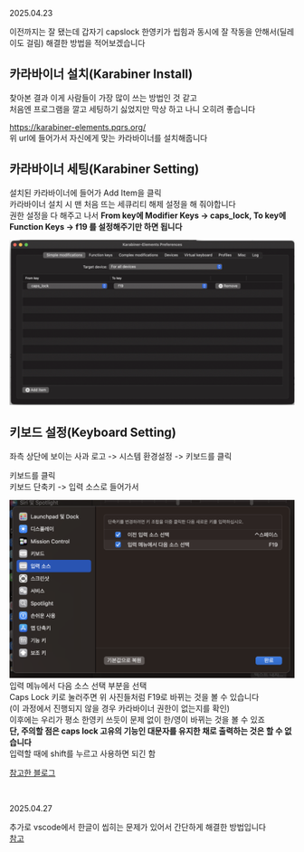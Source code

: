 2025.04.23

이전까지는 잘 됐는데 갑자기 capslock 한영키가 씹힘과 동시에 잘 작동을 안해서(딜레이도 걸림) 해결한 방법을 적어보겠습니다

## 카라바이너 설치(Karabiner Install)
찾아본 결과 이게 사람들이 가장 많이 쓰는 방법인 것 같고<br>처음엔 프로그램을 깔고 세팅하기 싫었지만 막상 하고 나니 오히려 좋습니다

https://karabiner-elements.pqrs.org/ <br>
위 url에 들어가서 자신에게 맞는 카라바이너를 설치해줍니다

## 카라바이너 세팅(Karabiner Setting)
설치된 카라바이너에 들어가 Add Item을 클릭 <br>
카라바이너 설치 시 맨 처음 뜨는 세큐리티 해제 설정을 해 줘야합니다<br>
권한 설정을 다 해주고 나서 
**From key에 Modifier Keys -> caps_lock, To key에 Function Keys -> f19 를 설정해주기만 하면 됩니다**

![img](/img/karabiner_setting.png)

## 키보드 설정(Keyboard Setting)
좌측 상단에 보이는 사과 로고 -> 시스템 환경설정 -> 키보드를 클릭

키보드를 클릭<br>
키보드 단축키 -> 입력 소스로 들어가서

![img](/img/karabiner_setting2.png)
입력 메뉴에서 다음 소스 선택 부분을 선택<br>
Caps Lock 키로 눌러주면 위 사진들처럼 F19로 바뀌는 것을 볼 수 있습니다<br>
(이 과정에서 진행되지 않을 경우 카라바이너 권한이 없는지를 확인)<br>
이후에는 우리가 평소 한영키 쓰듯이 문제 없이 한/영이 바뀌는 것을 볼 수 있죠<br>
**단, 주의할 점은 caps lock 고유의 기능인 대문자를 유지한 채로 출력하는 것은 할 수 없습니다**<br>
입력할 때에 shift를 누르고 사용하면 되긴 함

[참고한 블로그](https://velog.io/@pocpoc0202/%EB%A7%A5%EB%B6%81-%ED%95%9C%EC%98%81%ED%82%A4-%EB%A7%A5%EB%B6%81-Caps-Lock-%ED%95%9C%EC%98%81%EC%A0%84%ED%99%98-%EB%94%9C%EB%A0%88%EC%9D%B4-%EC%97%90%EB%9F%AC%EB%A7%A5%EB%B6%81-%ED%95%9C%EC%98%81%ED%82%A4-%EA%B3%A0%EC%9E%A5-%ED%95%B4%EA%B2%B0%ED%95%98%EA%B8%B0)


<br>

2025.04.27

추가로 vscode에서 한글이 씹히는 문제가 있어서 간단하게 해결한 방법입니다<br>
[참고](https://velog.io/@fnqhdtm/issu)